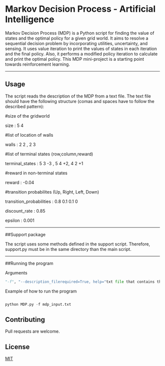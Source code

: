 # Markov Decision Process - Artificial Intelligence

Markov Decision Process (MDP) is a Python script for finding the value of states and the optimal policy for a given grid world. It aims to resolve a sequential decision problem by incorporating utilities, uncertainty, and sensing. It uses value iteration to print the values of states in each iteration and the final policy. Also, it performs a modified policy iteration to calculate and print the optimal policy. This MDP mini-project is a starting point towards reinforcement learning.

---------------------------------------------

## Usage

The script reads the description of the MDP from a text file. The text file should have the following structure (comas and spaces have to follow the described pattern):

#size of the gridworld

size : 5 4

#list of location of walls

walls : 2 2 , 2 3 

#list of terminal states (row,column,reward)

terminal_states : 5 3 -3 , 5 4 +2, 4 2 +1

#reward in non-terminal states

reward : -0.04

#transition probabilites (Up, Right, Left, Down)

transition_probabilities : 0.8 0.1 0.1 0

discount_rate : 0.85

epsilon : 0.001

---------------------------------------------

##Support package

The script uses some methods defined in the support script. Therefore, support.py must be in the same directory than the main script.

---------------------------------------------

##Running the program

Arguments

```python
"-f", "--description_filerequired=True, help="txt file that contains the description for the MDP"

```

Example of how to run the program

```python

python MDP.py -f mdp_input.txt

```

## Contributing
Pull requests are welcome.

## License
[MIT](https://choosealicense.com/licenses/mit/)